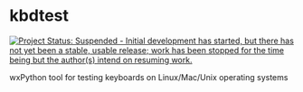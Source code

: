 kbdtest
=======

[![Project Status: Suspended - Initial development has started, but there has not yet been a stable, usable release; work has been stopped for the time being but the author(s) intend on resuming work.](http://www.repostatus.org/badges/0.1.0/suspended.svg)](http://www.repostatus.org/#suspended)

wxPython tool for testing keyboards on Linux/Mac/Unix operating systems
